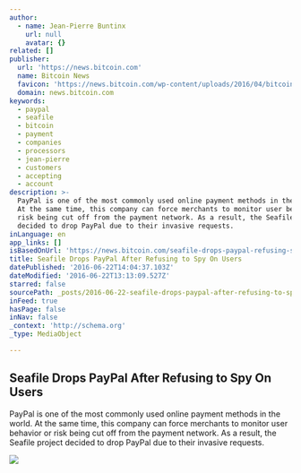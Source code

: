 ```yaml
---
author:
  - name: Jean-Pierre Buntinx
    url: null
    avatar: {}
related: []
publisher:
  url: 'https://news.bitcoin.com'
  name: Bitcoin News
  favicon: 'https://news.bitcoin.com/wp-content/uploads/2016/04/bitcoin_fav.png'
  domain: news.bitcoin.com
keywords:
  - paypal
  - seafile
  - bitcoin
  - payment
  - companies
  - processors
  - jean-pierre
  - customers
  - accepting
  - account
description: >-
  PayPal is one of the most commonly used online payment methods in the world.
  At the same time, this company can force merchants to monitor user behavior or
  risk being cut off from the payment network. As a result, the Seafile project
  decided to drop PayPal due to their invasive requests.
inLanguage: en
app_links: []
isBasedOnUrl: 'https://news.bitcoin.com/seafile-drops-paypal-refusing-spy-users/'
title: Seafile Drops PayPal After Refusing to Spy On Users
datePublished: '2016-06-22T14:04:37.103Z'
dateModified: '2016-06-22T13:13:09.527Z'
starred: false
sourcePath: _posts/2016-06-22-seafile-drops-paypal-after-refusing-to-spy-on-users.md
inFeed: true
hasPage: false
inNav: false
_context: 'http://schema.org'
_type: MediaObject

---
```

<article style=""><h1>Seafile Drops PayPal After Refusing to Spy On Users</h1><p>PayPal is one of the most commonly used online payment methods in the world. At the same time, this company can force merchants to monitor user behavior or risk being cut off from the payment network. As a result, the Seafile project decided to drop PayPal due to their invasive requests.</p><img src="https://news.bitcoin.com/wp-content/uploads/2016/06/shutterstock_81112846.jpg" /></article>